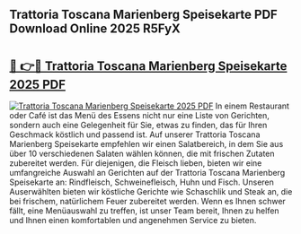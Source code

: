 ## Trattoria Toscana Marienberg Speisekarte PDF Download Online 2025 R5FyX

# <h2><a href="http://gccb1b.nevu.top/?p=Trattoria+Toscana+Marienberg+Speisekarte">🔗 👉🔴 Trattoria Toscana Marienberg Speisekarte 2025 PDF</a></h2>

[![Trattoria Toscana Marienberg Speisekarte 2025 PDF](https://i.imgur.com/dBaPXMq.png)](http://gccb1b.nevu.top/?p=Trattoria+Toscana+Marienberg+Speisekarte)
In einem Restaurant oder Café ist das Menü des Essens nicht nur eine Liste von Gerichten, sondern auch eine Gelegenheit für Sie, etwas zu finden, das für Ihren Geschmack köstlich und passend ist. Auf unserer Trattoria Toscana Marienberg Speisekarte empfehlen wir einen Salatbereich, in dem Sie aus über 10 verschiedenen Salaten wählen können, die mit frischen Zutaten zubereitet werden. Für diejenigen, die Fleisch lieben, bieten wir eine umfangreiche Auswahl an Gerichten auf der Trattoria Toscana Marienberg Speisekarte an: Rindfleisch, Schweinefleisch, Huhn und Fisch. Unseren Auserwählten bieten wir köstliche Gerichte wie Schaschlik und Steak an, die bei frischem, natürlichem Feuer zubereitet werden. Wenn es Ihnen schwer fällt, eine Menüauswahl zu treffen, ist unser Team bereit, Ihnen zu helfen und Ihnen einen komfortablen und angenehmen Service zu bieten.
